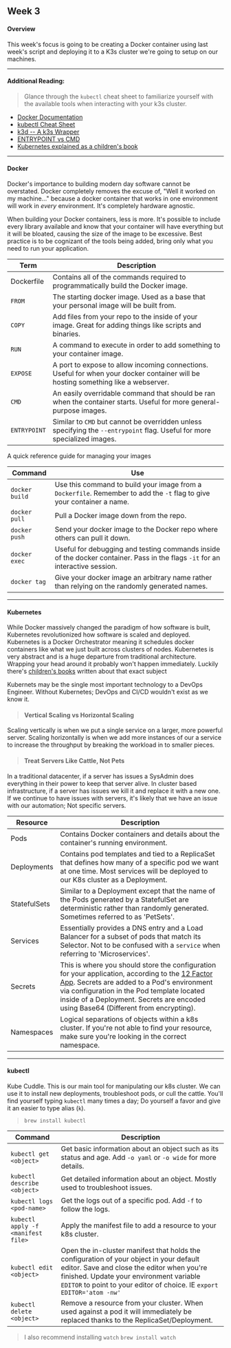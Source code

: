 ## Week 3
#### Overview
This week's focus is going to be creating a Docker container using last week's script and deploying it to a K3s cluster we're going to setup on our machines.

---

#### Additional Reading:
> Glance through the `kubectl` cheat sheet to familiarize yourself with the available tools when interacting with your k3s cluster.

- [Docker Documentation](https://docs.docker.com/)
- [kubectl Cheat Sheet](https://kubernetes.io/docs/reference/kubectl/cheatsheet/)
- [k3d -- A k3s Wrapper](https://k3d.io/)
- [ENTRYPOINT vs CMD](https://phoenixnap.com/kb/docker-cmd-vs-entrypoint)
- [Kubernetes explained as a children's book](https://www.cncf.io/phippy/#:~:text=The%20Illustrated%20Children's%20Guide%20to,software%20engineering%20to%20their%20children.)

---

#### Docker
Docker's importance to building modern day software cannot be overstated. Docker completely removes the excuse of, "Well it worked on my machine..." because a docker container that works in one environment will work in _every_ environment. It's completely hardware agnostic.

When building your Docker containers, less is more. It's possible to include every library available and know that your container will have everything but it will be bloated, causing the size of the image to be excessive. Best practice is to be cognizant of the tools being added, bring only what you need to run your application.

Term | Description
--- | ---
Dockerfile | Contains all of the commands required to programmatically build the Docker image.
`FROM` | The starting docker image. Used as a base that your personal image will be built from.
`COPY`| Add files from your repo to the inside of your image. Great for adding things like scripts and binaries.
`RUN` | A command to execute in order to add something to your container image.
`EXPOSE` | A port to expose to allow incoming connections. Useful for when your docker container will be hosting something like a webserver.
`CMD` | An easily overridable command that should be ran when the container starts. Useful for more general-purpose images.
`ENTRYPOINT` | Similar to `CMD` but cannot be overridden unless specifying the `--entrypoint` flag. Useful for more specialized images.

A quick reference guide for managing your images

Command | Use
--- | ---
`docker build` | Use this command to build your image from a `Dockerfile`. Remember to add the `-t` flag to give your container a name.
`docker pull` | Pull a Docker image down from the repo.
`docker push` | Send your docker image to the Docker repo where others can pull it down.
`docker exec` | Useful for debugging and testing commands inside of the docker container. Pass in the flags `-it` for an interactive session.
`docker tag` | Give your docker image an arbitrary name rather than relying on the randomly generated names.

---

#### Kubernetes
While Docker massively changed the paradigm of how software is built, Kubernetes revolutionized how software is scaled and deployed. Kubernetes is a Docker Orchestrator meaning it schedules docker containers like what we just built across clusters of nodes. Kubernetes is very abstract and is a huge departure from traditional architecture. Wrapping your head around it probably won't happen immediately. Luckily there's [children's books](https://www.cncf.io/phippy/#:~:text=The%20Illustrated%20Children's%20Guide%20to,software%20engineering%20to%20their%20children.) written about that exact subject

Kubernets may be the single most important technology to a DevOps Engineer. Without Kubernetes; DevOps and CI/CD wouldn't exist as we know it.

> #### Vertical Scaling vs Horizontal Scaling
Scaling vertically is when we put a single service on a larger, more powerful server. Scaling horizontally is when we add more instances of our a service to increase the throughput by breaking the workload in to smaller pieces.

> #### Treat Servers Like Cattle, Not Pets
In a traditional datacenter, if a server has issues a SysAdmin does everything in their power to keep that server alive.
In cluster based infrastructure, if a server has issues we kill it and replace it with a new one. If we continue to have issues with servers, it's likely that we have an issue with our automation; Not specific servers.

Resource | Description
--- | ---
Pods | Contains Docker containers and details about the container's running environment.
Deployments | Contains pod templates and tied to a ReplicaSet that defines how many of a specific pod we want at one time. Most services will be deployed to our K8s cluster as a Deployment.
StatefulSets | Similar to a Deployment except that the name of the Pods generated by a StatefulSet are deterministic rather than randomly generated. Sometimes referred to as 'PetSets'.
Services | Essentially provides a DNS entry and a Load Balancer for a subset of pods that match its Selector. Not to be confused with a `service` when referring to 'Microservices'.
Secrets | This is where you should store the configuration for your application, according to the [12 Factor App](12factor.net). Secrets are added to a Pod's environment via configuration in the Pod template located inside of a Deployment. Secrets are encoded using Base64 (Different from encrypting).
Namespaces | Logical separations of objects within a k8s cluster. If you're not able to find your resource, make sure you're looking in the correct namespace.

---

#### kubectl
Kube Cuddle.
This is our main tool for manipulating our k8s cluster. We can use it to install new deployments, troubleshoot pods, or cull the cattle. You'll find yourself typing `kubectl` many times a day; Do yourself a favor and give it an easier to type alias (`k`).

> `brew install kubectl`

Command | Description
--- | ---
`kubectl get <object>` | Get basic information about an object such as its status and age. Add `-o yaml` or `-o wide` for more details.
`kubectl describe <object>` | Get detailed information about an object. Mostly used to troubleshoot issues.
`kubectl logs <pod-name>` | Get the logs out of a specific pod. Add `-f` to follow the logs.
`kubectl apply -f <manifest file>` | Apply the manifest file to add a resource to your k8s cluster.
`kubectl edit <object>` | Open the in-cluster manifest that holds the configuration of your object in your default editor. Save and close the editor when you're finished. Update your environment variable `EDITOR` to point to your editor of choice. IE `export EDITOR='atom -nw'`
`kubectl delete <object>` | Remove a resource from your cluster. When used against a pod it will immediately be replaced thanks to the ReplicaSet/Deployment.

> I also recommend installing `watch`
`brew install watch`
